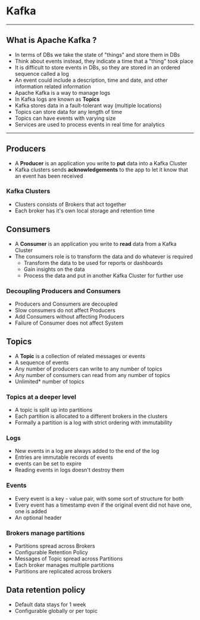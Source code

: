# Kafka
---

## What is Apache Kafka ?
- In terms of DBs we take the state of "things" and store them in DBs
- Think about events instead, they indicate a time that a "thing" took place
- It is difficult to store events in DBs, so they are stored in an ordered sequence called a log
- An event could include a description, time and date, and other information related information
- Apache Kafka is a way to manage logs
- In Kafka logs are known as **Topics**
- Kafka stores data in a fault-tolerant way (multiple locations)
- Topics can store data for any length of time
- Topics can have events with varying size
- Services are used to process events in real time for analytics
---

## Producers
- A **Producer** is an application you write to **put** data into a Kafka Cluster
- Kafka clusters sends **acknowledgements** to the app to let it know that an event has been received

### Kafka Clusters
- Clusters consists of Brokers that act together
- Each broker has it's own local storage and retention time

## Consumers
- A **Consumer** is an application you write to **read** data from a Kafka Cluster
- The consumers role is to transform the data and do whatever is required
  - Transform the data to be used for reports or dashboards
  - Gain insights on the data
  - Process the data and put in another Kafka Cluster for further use

### Decoupling Producers and Consumers
- Producers and Consumers are decoupled
- Slow consumers do not affect Producers
- Add Consumers without affecting Producers
- Failure of Consumer does not affect System

## Topics
- A **Topic** is a collection of related messages or events
- A sequence of events
- Any number of producers can write to any number of topics
- Any number of consumers can read from any number of topics
- Unlimited* number of topics

### Topics at a deeper level
- A topic is split up into partitions
- Each partition is allocated to a different brokers in the clusters
- Formally a partition is a log with strict ordering with immutability

### Logs
- New events in a log are always added to the end of the log
- Entries are immutable records of events
- events can be set to expire
- Reading events in logs doesn't destroy them

### Events
- Every event is a key - value pair, with some sort of structure for both
- Every event has a timestamp even if the original event did not have one, one is added
- An optional header

### Brokers manage partitions
- Partitions spread across Brokers
- Configurable Retention Policy
- Messages of Topic spread across Partitions
- Each broker manages multiple partitions
- Partitions are replicated across brokers

## Data retention policy 
- Default data stays for 1 week
- Configurable globally or per topic



